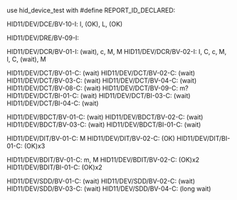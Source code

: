 use hid_device_test with #define REPORT_ID_DECLARED:

HID11/DEV/DCE/BV-10-I: l, (OK), L, (OK)

HID11/DEV/DRE/BV-09-I: 

HID11/DEV/DCR/BV-01-I: (wait), c, M, M
HID11/DEV/DCR/BV-02-I: I, C, c, M, I, C, (wait), M

HID11/DEV/DCT/BV-01-C: (wait)
HID11/DEV/DCT/BV-02-C: (wait)
HID11/DEV/DCT/BV-03-C: (wait)
HID11/DEV/DCT/BV-04-C: (wait)
HID11/DEV/DCT/BV-08-C: (wait)
HID11/DEV/DCT/BV-09-C: m?
HID11/DEV/DCT/BI-01-C: (wait)
HID11/DEV/DCT/BI-03-C: (wait)
HID11/DEV/DCT/BI-04-C: (wait)

HID11/DEV/BDCT/BV-01-C: (wait)
HID11/DEV/BDCT/BV-02-C: (wait)
HID11/DEV/BDCT/BV-03-C: (wait)
HID11/DEV/BDCT/BI-01-C: (wait)

HID11/DEV/DIT/BV-01-C: M
HID11/DEV/DIT/BV-02-C: (OK)
HID11/DEV/DIT/BI-01-C: (OK)x3

HID11/DEV/BDIT/BV-01-C: m, M
HID11/DEV/BDIT/BV-02-C: (OK)x2
HID11/DEV/BDIT/BI-01-C: (OK)x2

HID11/DEV/SDD/BV-01-C: (wait)
HID11/DEV/SDD/BV-02-C: (wait)
HID11/DEV/SDD/BV-03-C: (wait)
HID11/DEV/SDD/BV-04-C: (long wait)